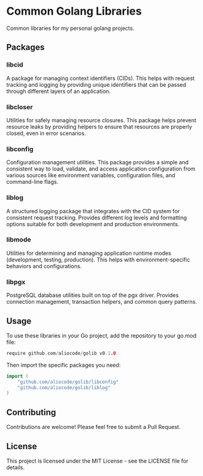 # Common Golang Libraries

Common libraries for my personal golang projects.

## Packages

### libcid

A package for managing context identifiers (CIDs). This helps with request tracking and logging by providing unique identifiers that can be passed through different layers of an application.

### libcloser

Utilities for safely managing resource closures. This package helps prevent resource leaks by providing helpers to ensure that resources are properly closed, even in error scenarios.

### libconfig

Configuration management utilities. This package provides a simple and consistent way to load, validate, and access application configuration from various sources like environment variables, configuration files, and command-line flags.

### liblog

A structured logging package that integrates with the CID system for consistent request tracking. Provides different log levels and formatting options suitable for both development and production environments.

### libmode

Utilities for determining and managing application runtime modes (development, testing, production). This helps with environment-specific behaviors and configurations.

### libpgx

PostgreSQL database utilities built on top of the pgx driver. Provides connection management, transaction helpers, and common query patterns.

## Usage

To use these libraries in your Go project, add the repository to your go.mod file:

```go
require github.com/aliocode/golib v0.1.0
```

Then import the specific packages you need:

```go
import (
    "github.com/aliocode/golib/libconfig"
    "github.com/aliocode/golib/liblog"
)
```

## Contributing

Contributions are welcome! Please feel free to submit a Pull Request.

## License

This project is licensed under the MIT License - see the LICENSE file for details.
